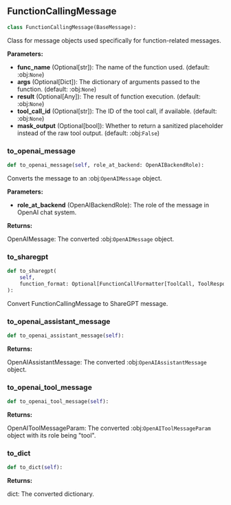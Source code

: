 <a id="camel.messages.func_message"></a>

<a id="camel.messages.func_message.FunctionCallingMessage"></a>

## FunctionCallingMessage

```python
class FunctionCallingMessage(BaseMessage):
```

Class for message objects used specifically for
function-related messages.

**Parameters:**

- **func_name** (Optional[str]): The name of the function used. (default: :obj:`None`)
- **args** (Optional[Dict]): The dictionary of arguments passed to the function. (default: :obj:`None`)
- **result** (Optional[Any]): The result of function execution. (default: :obj:`None`)
- **tool_call_id** (Optional[str]): The ID of the tool call, if available. (default: :obj:`None`)
- **mask_output** (Optional[bool]): Whether to return a sanitized placeholder instead of the raw tool output. (default: :obj:`False`)

<a id="camel.messages.func_message.FunctionCallingMessage.to_openai_message"></a>

### to_openai_message

```python
def to_openai_message(self, role_at_backend: OpenAIBackendRole):
```

Converts the message to an :obj:`OpenAIMessage` object.

**Parameters:**

- **role_at_backend** (OpenAIBackendRole): The role of the message in OpenAI chat system.

**Returns:**

  OpenAIMessage: The converted :obj:`OpenAIMessage` object.

<a id="camel.messages.func_message.FunctionCallingMessage.to_sharegpt"></a>

### to_sharegpt

```python
def to_sharegpt(
    self,
    function_format: Optional[FunctionCallFormatter[ToolCall, ToolResponse]] = None
):
```

Convert FunctionCallingMessage to ShareGPT message.

<a id="camel.messages.func_message.FunctionCallingMessage.to_openai_assistant_message"></a>

### to_openai_assistant_message

```python
def to_openai_assistant_message(self):
```

**Returns:**

  OpenAIAssistantMessage: The converted :obj:`OpenAIAssistantMessage`
object.

<a id="camel.messages.func_message.FunctionCallingMessage.to_openai_tool_message"></a>

### to_openai_tool_message

```python
def to_openai_tool_message(self):
```

**Returns:**

  OpenAIToolMessageParam: The converted
:obj:`OpenAIToolMessageParam` object with its role being
"tool".

<a id="camel.messages.func_message.FunctionCallingMessage.to_dict"></a>

### to_dict

```python
def to_dict(self):
```

**Returns:**

  dict: The converted dictionary.
